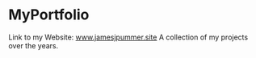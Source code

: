 # MyPortfolio
Link to my Website: www.jamesjpummer.site
A collection of my projects over the years. 
